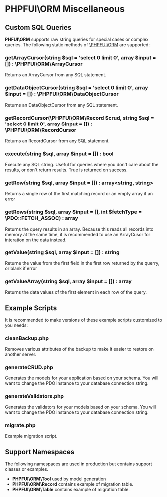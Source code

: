 # PHPFUI\ORM Miscellaneous

## Custom SQL Queries
**PHFUI\ORM** supports raw string queries for special cases or complex queries.  The following static methods of [\PHPFUI\ORM](http://phpfui.com/?n=PHPFUI&c=ORM) are supported:

### getArrayCursor(string $sql = 'select 0 limit 0', array $input = []) : \PHPFUI\ORM\ArrayCursor
Returns an ArrayCursor from any SQL statement.

### getDataObjectCursor(string $sql = 'select 0 limit 0', array $input = []) : \PHPFUI\ORM\DataObjectCursor
Returns an DataObjectCursor from any SQL statement.

### getRecordCursor(\PHPFUI\ORM\Record $crud, string $sql = 'select 0 limit 0', array $input = []) : \PHPFUI\ORM\RecordCursor
Returns an RecordCursor from any SQL statement.

### execute(string $sql, array $input = []) : bool
Execute any SQL string. Useful for queries where you don't care about the results, or don't return results.  True is returned on success.

### getRow(string $sql, array $input = []) : array<string, string>
Returns a single row of the first matching record or an empty array if an error

### getRows(string $sql, array $input = [], int $fetchType = \PDO::FETCH_ASSOC) : array
Returns the query results in an array.  Because this reads all records into memory at the same time, it is recommended to use an ArrayCusor for interation on the data instead.

### getValue(string $sql, array $input = []) : string
Returne the value from the first field in the first row returned by the querry, or blank if error

### getValueArray(string $sql, array $input = []) : array<mixed>
Returns the data values of the first element in each row of the query.

## Example Scripts
It is recommended to make versions of these example scripts customized to you needs:
### cleanBackup.php
Removes various attributes of the backup to make it easier to restore on another server.

### generateCRUD.php
Generates the models for your application based on your schema.  You will want to change the PDO instance to your database connection string.

### generateValidators.php
Generates the validators for your models based on your schema.  You will want to change the PDO instance to your database connection string.

### migrate.php
Example migration script.

## Support Namespaces
The following namespaces are used in production but contains support classes or examples.
- **PHPFUI\ORM\Tool** used by model generation
- **PHPFUI\ORM\Record** contains example of migration table.
- **PHPFUI\ORM\Table** contains example of migration table.



